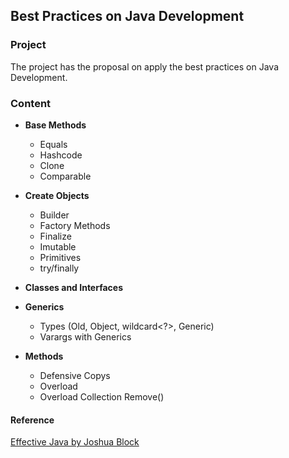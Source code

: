 ## Best Practices on Java Development

### Project

The project has the proposal on apply the best practices on Java Development.

### Content

* **Base Methods**
    * Equals
    * Hashcode
    * Clone
    * Comparable

* **Create Objects**
    * Builder
    * Factory Methods
    * Finalize
    * Imutable
    * Primitives
    * try/finally

* **Classes and Interfaces**

* **Generics**
    * Types (Old, Object, wildcard<?>, Generic)
    * Varargs with Generics  

* **Methods**
    * Defensive Copys
    * Overload
    * Overload Collection Remove()
      
   

#### Reference

[Effective Java by Joshua Block](https://www.amazon.com/Effective-Java-Joshua-Bloch/dp/0134685997/ref=sr_1_1?dchild=1&keywords=effective+java&qid=1605229301&sr=8-1)
